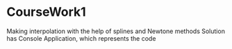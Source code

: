 # CourseWork1

Making interpolation with the help of splines and Newtone methods
Solution has Console Application, which represents the code
